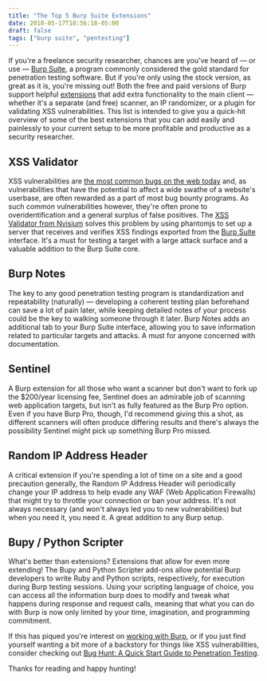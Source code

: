 ```yaml
---
title: "The Top 5 Burp Suite Extensions"
date: 2018-05-17T18:56:18-05:00
draft: false
tags: ["burp suite", "pentesting"]
---
```


If you're a freelance security researcher, chances are you've heard of — or use — [Burp Suite](http://portswigger.net/burp/), a program commonly considered the gold standard for penetration testing software. But if you're only using the stock version, as great as it is, you're missing out! Both the free and paid versions of Burp support helpful [extensions](https://pro.portswigger.net/bappstore/) that add extra functionality to the main client — whether it's a separate (and free) scanner, an IP randomizer, or a plugin for validating XSS vulnerabilities. This list is intended to give you a quick-hit overview of some of the best extensions that you can add easily and painlessly to your current setup to be more profitable and productive as a security researcher.

## XSS Validator

XSS vulnerabilities are [the most common bugs on the web today](https://www.info-point-security.com/sites/default/files/cenzic-vulnerability-report-2014.pdf) and, as vulnerabilities that have the potential to affect a wide swathe of a website's userbase, are often rewarded as a part of most bug bounty programs. As such common vulnerabilities however, they're often prone to overidentification and a general surplus of false positives. The [XSS Validator from Nvisium](https://blog.nvisium.com/2014/01/accurate-xss-detection-with-burpsuite.html) solves this problem by using phantomjs to set up a server that receives and verifies XSS findings exported from the [Burp Suite](http://phantomjs.org/) interface. It's a must for testing a target with a large attack surface and a valuable addition to the Burp Suite core.

## Burp Notes

The key to any good penetration testing program is standardization and repeatability (naturally) — developing a coherent testing plan beforehand can save a lot of pain later, while keeping detailed notes of your process could be the key to walking someone through it later. Burp Notes adds an additional tab to your Burp Suite interface, allowing you to save information related to particular targets and attacks. A must for anyone concerned with documentation.

## Sentinel

A Burp extension for all those who want a scanner but don't want to fork up the $200/year licensing fee, Sentinel does an admirable job of scanning web application targets, but isn't as fully featured as the Burp Pro option. Even if you have Burp Pro, though, I'd recommend giving this a shot, as different scanners will often produce differing results and there's always the possibility Sentinel might pick up something Burp Pro missed.

## Random IP Address Header

A critical extension if you're spending a lot of time on a site and a good precaution generally, the Random IP Address Header will periodically change your IP address to help evade any WAF (Web Application Firewalls) that might try to throttle your connection or ban your address. It's not always necessary (and won't always led you to new vulnerabilities) but when you need it, you need it. A great addition to any Burp setup.

## Bupy / Python Scripter

What's better than extensions? Extensions that allow for even more extending! The Bupy and Python Scripter add-ons allow potential Burp developers to write Ruby and Python scripts, respectively, for execution during Burp testing sessions. Using your scripting language of choice, you can access all the information burp does to modify and tweak what happens during response and request calls, meaning that what you can do with Burp is now only limited by your time, imagination, and programming commitment.

If this has piqued you're interest on [working with Burp](http://bughunting.guide/discovering-xss-vulnerabilities-with-burp-intruder/), or if you just find yourself wanting a bit more of a backstory for things like XSS vulnerabilities, consider checking out [Bug Hunt: A Quick Start Guide to Penetration Testing](https://leanpub.com/bughuntaquickstartguidetopenetrationtesting).

Thanks for reading and happy hunting!

